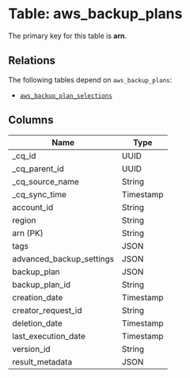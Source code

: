 # Table: aws_backup_plans



The primary key for this table is **arn**.

## Relations
The following tables depend on `aws_backup_plans`:
  - [`aws_backup_plan_selections`](aws_backup_plan_selections.md)

## Columns
| Name          | Type          |
| ------------- | ------------- |
|_cq_id|UUID|
|_cq_parent_id|UUID|
|_cq_source_name|String|
|_cq_sync_time|Timestamp|
|account_id|String|
|region|String|
|arn (PK)|String|
|tags|JSON|
|advanced_backup_settings|JSON|
|backup_plan|JSON|
|backup_plan_id|String|
|creation_date|Timestamp|
|creator_request_id|String|
|deletion_date|Timestamp|
|last_execution_date|Timestamp|
|version_id|String|
|result_metadata|JSON|
